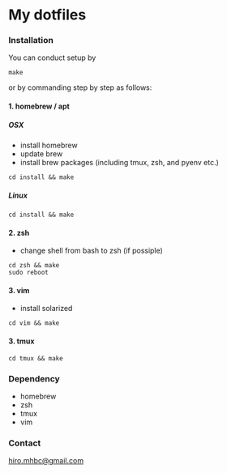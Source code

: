 # My dotfiles

### Installation
You can conduct setup by
```
make
```

or by commanding step by step as follows:

#### 1. homebrew / apt
##### OSX
- install homebrew
- update brew
- install brew packages (including tmux, zsh, and pyenv etc.)

```
cd install && make
```

##### Linux

```
cd install && make
```


#### 2. zsh
- change shell from bash to zsh (if possiple)

```
cd zsh && make
sudo reboot
```


#### 3. vim
- install solarized

```
cd vim && make
```


#### 3. tmux

```
cd tmux && make
```


### Dependency
- homebrew
- zsh
- tmux
- vim


### Contact
hiro.mhbc@gmail.com

